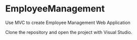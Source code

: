 # EmployeeManagement
Use MVC to create Employee Management Web Application

Clone the repository and open the project with Visual Studio.
